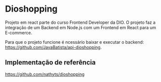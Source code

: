 # Dioshopping

Projeto em react parte do curso Frontend Developer da DIO. O projeto faz a integração de um Backend em Node.js com um Frontend em React para um E-commerce.

Para que o projeto funcione é ncessário baixar e executar o backend: https://github.com/JavaBatista/api-dioshopping.


## Implementação de referência

https://github.com/nathyts/dioshopping
